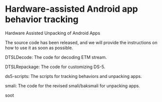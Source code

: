 # Hardware-assisted Android app behavior tracking
Hardware Assisted Unpacking of Android Apps

The source code has been released, and we will provide the instructions on how to use it as soon as possible.

DTSLDecode: The code for decoding ETM stream.

DTSLRepackage: The code for customizing DS-5.

ds5-scripts: The scripts for tracking behaviors and unpacking apps.

smali: The code for the revised smali/baksmali for unpacking apps.

soot
